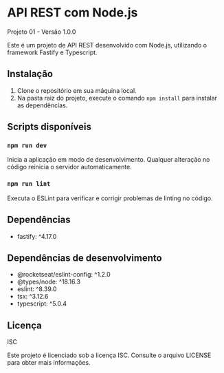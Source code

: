 

# API REST com Node.js

Projeto 01 - Versão 1.0.0

Este é um projeto de API REST desenvolvido com Node.js, utilizando o framework Fastify e Typescript.

## Instalação

1. Clone o repositório em sua máquina local.
2. Na pasta raiz do projeto, execute o comando `npm install` para instalar as dependências.

## Scripts disponíveis

### `npm run dev`

Inicia a aplicação em modo de desenvolvimento. Qualquer alteração no código reinicia o servidor automaticamente.

### `npm run lint`

Executa o ESLint para verificar e corrigir problemas de linting no código.

## Dependências

- fastify: ^4.17.0

## Dependências de desenvolvimento

- @rocketseat/eslint-config: ^1.2.0
- @types/node: ^18.16.3
- eslint: ^8.39.0
- tsx: ^3.12.6
- typescript: ^5.0.4

## Licença

ISC

Este projeto é licenciado sob a licença ISC. Consulte o arquivo LICENSE para obter mais informações.